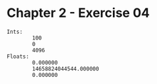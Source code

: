 # Chapter 2 - Exercise 04

```console
Ints:
        100
        0
        4096
Floats:
        0.000000
        14658824044544.000000
        0.000000
```